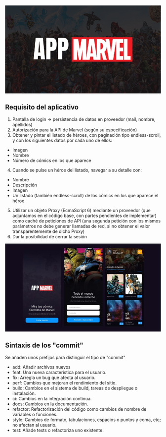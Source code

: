 ![alt text](./documentation/img/app.png)

## Requisito del aplicativo

1. Pantalla de login → persistencia de datos en proveedor (mail, nombre, apellidos)
2. Autorización para la API de Marvel (según su especificación)
3. Obtener y pintar el listado de héroes, con paginación tipo endless-scroll, y con los
siguientes datos por cada uno de ellos:
- Imagen
- Nombre
- Número de cómics en los que aparece
4. Cuando se pulse un héroe del listado, navegar a su detalle con:
- Nombre
- Descripción
- Imagen
- Un listado (también endless-scroll) de los cómics en los que aparece el héroe
5. Utilizar un objeto Proxy (EcmaScript 6) mediante un proveedor (que adjuntamos en
el código base, con partes pendientes de implementar) como caché de peticiones de
API (una segunda petición con los mismos parámetros no debe generar llamadas de
red, si no obtener el valor transparentemente de dicho Proxy)
6. Dar la posibilidad de cerrar la sesión

![alt text](./documentation/img/views.jpg)

## Sintaxis de los "commit"
Se añaden unos prefijos para distinguir el tipo de "commit"

- add: Añadir archivos nuevos
- feat: Una nueva característica para el usuario.
- fix: Arregla un bug que afecta al usuario.
- perf: Cambios que mejoran el rendimiento del sitio.
- build: Cambios en el sistema de build, tareas de despliegue o instalación.
- ci: Cambios en la integración continua.
- docs: Cambios en la documentación.
- refactor: Refactorización del código como cambios de nombre de variables o funciones.
- style: Cambios de formato, tabulaciones, espacios o puntos y coma, etc; no afectan al usuario.
- test: Añade tests o refactoriza uno existente.